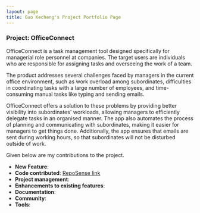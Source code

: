 ```yaml
---
layout: page
title: Guo Kecheng's Project Portfolio Page
---
```


### Project: OfficeConnect

OfficeConnect is a task management tool designed specifically for managerial role personnel at companies. The target
users are individuals who are responsible for assigning tasks and overseeing the work of a team.

The product addresses several challenges faced by managers in the current office environment, such as work overload
among subordinates, difficulties in coordinating tasks with a large number of employees, and time-consuming manual
tasks like typing and sending emails.

OfficeConnect offers a solution to these problems by providing better visibility into subordinates' workloads,
allowing managers to efficiently delegate tasks in an organised manner. The app also automates the process of planning 
and communicating with subordinates, making it easier for managers to get things done. Additionally, the app ensures
that emails are sent during working hours, so that subordinates will not be disturbed outside of work.

Given below are my contributions to the project.

- **New Feature**:
- **Code contributed**: [RepoSense link]()
- **Project management**:
- **Enhancements to existing features**:
- **Documentation**:
- **Community**:
- **Tools**:
